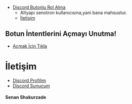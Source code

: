 
 - [Discord Butonlu Rol Alma](https://github.com/senotron/butonlu-rol-alma)
      - Altyapı  senotron kullanıcısına,yani bana mahsustur.
      - [İletişim](https://senotron.vercel.app)




## Botun İntentlerini Açmayı Unutma!
* [Açmak İçin Tıkla](https://discord.com/developers/applications)

# İletişim
* [Discord Profilim](https://discord.com/users/840158550495723530)
* [Discord Sunucum](https://discord.gg/NQED7xCbcT)

<h4>Senan Shukurzade</h4>
